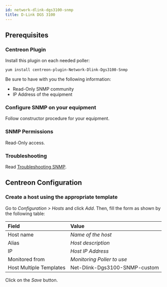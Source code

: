 ```yaml
---
id: network-dlink-dgs3100-snmp
title: D-Link DGS 3100
---
```


## Prerequisites

### Centreon Plugin

Install this plugin on each needed poller:

``` shell
yum install centreon-plugin-Network-Dlink-Dgs3100-Snmp
```

Be sure to have with you the following information:

  - Read-Only SNMP community
  - IP Address of the equipment

### Configure SNMP on your equipment

Follow constructor procedure for your equipment.

### SNMP Permissions

Read-Only access.

### Troubleshooting

Read [Troubleshooting
SNMP](http://documentation.centreon.com/docs/centreon-plugins/en/latest/user/guide.html#snmp).

## Centreon Configuration

### Create a host using the appropriate template

Go to *Configuration \> Hosts* and click *Add*. Then, fill the form as shown by
the following table:

| Field                                | Value                         |
| :----------------------------------- | :---------------------------- |
| Host name                            | *Name of the host*            |
| Alias                                | *Host description*            |
| IP                                   | *Host IP Address*             |
| Monitored from                       | *Monitoring Poller to use*    |
| Host Multiple Templates              | Net-Dlink-Dgs3100-SNMP-custom |

Click on the *Save* button.
